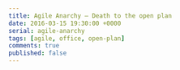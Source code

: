 ```yaml
---
title: Agile Anarchy – Death to the open plan
date: 2016-03-15 19:30:00 +0000
serial: agile-anarchy
tags: [agile, office, open-plan]
comments: true
published: false
---
```


